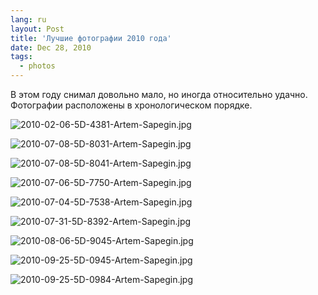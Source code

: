 ```yaml
---
lang: ru
layout: Post
title: 'Лучшие фотографии 2010 года'
date: Dec 28, 2010
tags:
  - photos
---
```


В этом году снимал довольно мало, но иногда относительно удачно. Фотографии расположены в хронологическом порядке.

![2010-02-06-5D-4381-Artem-Sapegin.jpg](photo://1219)

<!--more-->

![2010-07-08-5D-8031-Artem-Sapegin.jpg](photo://255)

![2010-07-08-5D-8041-Artem-Sapegin.jpg](photo://256)

![2010-07-06-5D-7750-Artem-Sapegin.jpg](photo://237)

![2010-07-04-5D-7538-Artem-Sapegin.jpg](photo://232)

![2010-07-31-5D-8392-Artem-Sapegin.jpg](photo://1163)

![2010-08-06-5D-9045-Artem-Sapegin.jpg](photo://1166)

![2010-09-25-5D-0945-Artem-Sapegin.jpg](photo://386)

![2010-09-25-5D-0984-Artem-Sapegin.jpg](photo://387)
